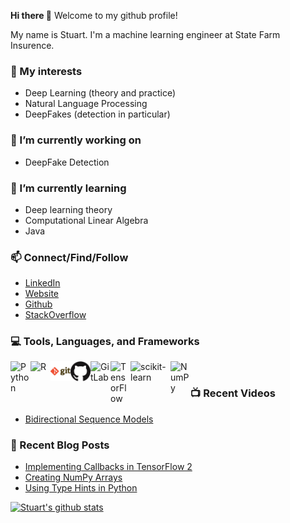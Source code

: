 **Hi there 👋**  Welcome to my github profile!

My name is Stuart.
I'm a machine learning engineer at State Farm Insurence.

<!--
**sjmiller8182/sjmiller8182** is a ✨ _special_ ✨ 
repository because its `README.md` (this file) 
appears on your GitHub profile.

Here are some ideas to get you started:

- 🔭 I’m currently working on ...
- 🌱 I’m currently learning ...
- 👯 I’m looking to collaborate on ...
- 🤔 I’m looking for help with ...
- 💬 Ask me about ...
- 📫 How to reach me: ...
- 😄 Pronouns: ...
- ⚡ Fun fact: ...
-->

### 🤔 My interests

* Deep Learning (theory and practice)
* Natural Language Processing
* DeepFakes (detection in particular)

### 🔭 I’m currently working on

* DeepFake Detection

### 🌱 I’m currently learning

* Deep learning theory
* Computational Linear Algebra
* Java

### 📫 Connect/Find/Follow

* [LinkedIn](https://www.linkedin.com/in/stuartjmiller/)
* [Website](https://sjmiller8182.github.io/)
* [Github](https://github.com/sjmiller8182)
* [StackOverflow](https://stackoverflow.com/users/8088586/s-m)
<!--* [Youtube](https://www.youtube.com/channel/UC4AwOfXYCvG3UC66VQL2tnA/)-->

### :computer: Tools, Languages, and Frameworks

[<img align="left" alt="Python" width="32px" src="https://upload.wikimedia.org/wikipedia/commons/thumb/c/c3/Python-logo-notext.svg/200px-Python-logo-notext.svg.png" />][GitHub]
[<img align="left" alt="R" width="32px" src="https://upload.wikimedia.org/wikipedia/commons/thumb/1/1b/R_logo.svg/512px-R_logo.svg.png" />][GitHub]
[<img align="left" alt="Git" width="32px" src="https://raw.githubusercontent.com/github/explore/80688e429a7d4ef2fca1e82350fe8e3517d3494d/topics/git/git.png" />][GitHub]
[<img align="left" alt="GitHub" width="32px" src="https://raw.githubusercontent.com/github/explore/78df643247d429f6cc873026c0622819ad797942/topics/github/github.png" />][GitHub]
[<img align="left" alt="GitLab" width="32px" src="https://upload.wikimedia.org/wikipedia/commons/1/18/GitLab_Logo.svg" />][GitHub]
[<img align="left" alt="TensorFlow" width="32px" src="https://upload.wikimedia.org/wikipedia/commons/2/2d/Tensorflow_logo.svg" />][GitHub]
[<img align="left" alt="scikit-learn" width="64px" src="https://upload.wikimedia.org/wikipedia/commons/0/05/Scikit_learn_logo_small.svg" />][GitHub]
[<img align="left" alt="NumPy" width="32px" src="https://user-images.githubusercontent.com/98330/63813335-20cd4b80-c8e2-11e9-9c04-e4dbf7285aa1.png" />][GitHub]

<br />

### :tv: Recent Videos

* [Bidirectional Sequence Models](https://vimeo.com/477833481)

### :scroll: Recent Blog Posts

* [Implementing Callbacks in TensorFlow 2](https://sjmiller8182.github.io/posts/2020/11/keras-callbacks/)
* [Creating NumPy Arrays](https://sjmiller8182.github.io/posts/2020/05/creating-numpy-arrays/)
* [Using Type Hints in Python](https://sjmiller8182.github.io/posts/2020/03/blog-post-2/)

[![Stuart's github stats](https://github-readme-stats.vercel.app/api?username=sjmiller8182)](https://github.com/anuraghazra/github-readme-stats)

[GitHub]: https://github.com/sjmiller8182
